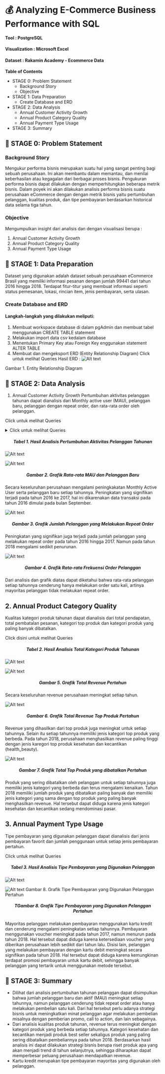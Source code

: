 # 💰 Analyzing E-Commerce Business Performance with SQL

#### Tool : PostgreSQL
#### Visualization : Microsoft Excel
#### Dataset : Rakamin Academy - Ecommerce Data


**Table of Contents**

- STAGE 0: Problem Statement
    - Background Story
    - Objective
- STAGE 1: Data Preparation
    - Create Database and ERD
- STAGE 2: Data Analysis
    - Annual Customer Activity Growth
    - Annual Product Category Quality
    - Annual Payment Type Usage
- STAGE 3: Summary


## 📂 STAGE 0: Problem Statement
### Background Story
Mengukur performa bisnis merupakan suatu hal yang sangat penting bagi sebuah perusahaan. Ini akan membantu dalam memantau, dan menilai keberhasilan atau kegagalan dari berbagai proses bisnis. Pengukuran performa bisnis dapat dilakukan dengan memperhitungkan beberapa metrik bisnis. Dalam poyek ini akan dilakukan analisis performa bisnis suatu perusahaan eCommerce dengan dengan metrik bisnis yaitu pertumbuhan pelanggan, kualitas produk, dan tipe pembayaran berdasarkan historical data selama tiga tahun.

### Objective
Mengumpulkan insight dari analisis dan dengan visualisasi berupa :

1.  Annual Customer Activity Growth
2. Annual Product Category Quality
3. Annual Payment Type Usage


## 📂 STAGE 1: Data Preparation
Dataset yang digunakan adalah dataset sebuah perusahaan eCommerce Brasil yang memiliki informasi pesanan dengan jumlah 99441 dari tahun 2016 hingga 2018. Terdapat fitur-titur yang membuat informasi seperti status pemesanan, lokasi, rincian item, jenis pembayaran, serta ulasan.

### Create Database and ERD
#### Langkah-langkah yang dilakukan meliputi:

1. Membuat workspace database di dalam pgAdmin dan membuat tabel menggunakan CREATE TABLE statement
2. Melakukan import data csv kedalam database
3. Menentukan Primary Key atau Foreign Key enggunakan statement ALTER TABLE
4. Membuat dan mengeksport ERD (Entity Relationship Diagram)
Click untuk melihat Queries
Hasil ERD :
![Alt text](https://github.com/imalfunadam/Analyzing-eCommerce-Business-Performance-with-SQL/blob/main/assets/DesignDB.png?raw=true)




Gambar 1. Entity Relationship Diagram



## 📂 STAGE 2: Data Analysis
1. Annual Customer Activity Growth
Pertumbuhan aktivitas pelanggan tahunan dapat dianalisis dari Monthly active user (MAU), pelanggan baru, pelanggan dengan repeat order, dan rata-rata order oleh pelanggan.

Click untuk melihat Queries

<details>
  <summary>Click untuk melihat Queries</summary>
<div class="highlight highlight-source-sql notranslate position-relative overflow-auto" dir="auto"><pre><span class="pl-c"><span class="pl-c">--</span>1 Menampilkan rata-rata jumlah customer aktif bulanan (monthly active user) untuk setiap tahun</span>
SELECT year, FLOOR(<span class="pl-c1">AVG</span>(customer_total)) <span class="pl-k">AS</span> avg_mau
<span class="pl-k">FROM</span> (
  <span class="pl-k">SELECT</span> 
  	date_part(<span class="pl-s"><span class="pl-pds">'</span>year<span class="pl-pds">'</span></span>, <span class="pl-c1">od</span>.<span class="pl-c1">order_purchase_timestamp</span>) <span class="pl-k">AS</span> year,
  	date_part(<span class="pl-s"><span class="pl-pds">'</span>month<span class="pl-pds">'</span></span>, <span class="pl-c1">od</span>.<span class="pl-c1">order_purchase_timestamp</span>) <span class="pl-k">AS</span> month,
  	<span class="pl-c1">COUNT</span>(DISTINCT <span class="pl-c1">cd</span>.<span class="pl-c1">customer_unique_id</span>) <span class="pl-k">AS</span> customer_total
  <span class="pl-k">FROM</span> orders_dataset <span class="pl-k">AS</span> od
  <span class="pl-k">JOIN</span> customers_dataset <span class="pl-k">AS</span> cd
  	<span class="pl-k">ON</span> <span class="pl-c1">cd</span>.<span class="pl-c1">customer_id</span> <span class="pl-k">=</span> <span class="pl-c1">od</span>.<span class="pl-c1">customer_id</span>
  <span class="pl-k">GROUP BY</span> <span class="pl-c1">1</span>, <span class="pl-c1">2</span>
  ) <span class="pl-k">AS</span> sub
<span class="pl-k">GROUP BY</span> <span class="pl-c1">1</span>
<span class="pl-k">ORDER BY</span> <span class="pl-c1">1</span>
;

<span class="pl-c"><span class="pl-c">--</span>2 Menampilkan jumlah customer baru pada masing-masing tahun</span>
SELECT year, <span class="pl-c1">COUNT</span>(customer_unique_id) <span class="pl-k">AS</span> total_new_customer
<span class="pl-k">FROM</span> (
  <span class="pl-k">SELECT</span>
  	<span class="pl-c1">Min</span>(date_part(<span class="pl-s"><span class="pl-pds">'</span>year<span class="pl-pds">'</span></span>, <span class="pl-c1">od</span>.<span class="pl-c1">order_purchase_timestamp</span>)) <span class="pl-k">AS</span> year,
  	<span class="pl-c1">cd</span>.<span class="pl-c1">customer_unique_id</span>
  <span class="pl-k">FROM</span> orders_dataset <span class="pl-k">AS</span> od
  <span class="pl-k">JOIN</span> customers_dataset <span class="pl-k">AS</span> cd
  	<span class="pl-k">ON</span> <span class="pl-c1">cd</span>.<span class="pl-c1">customer_id</span> <span class="pl-k">=</span> <span class="pl-c1">od</span>.<span class="pl-c1">customer_id</span>
  <span class="pl-k">GROUP BY</span> <span class="pl-c1">2</span>
  ) <span class="pl-k">AS</span> sub
<span class="pl-k">GROUP BY</span> <span class="pl-c1">1</span>
<span class="pl-k">ORDER BY</span> <span class="pl-c1">1</span>
;

<span class="pl-c"><span class="pl-c">--</span>3 Menampilkan jumlah customer repeat order pada masing-masing tahun</span>
SELECT year, <span class="pl-c1">count</span>(customer_unique_id) <span class="pl-k">AS</span> total_customer_repeat
<span class="pl-k">FROM</span> (
  <span class="pl-k">SELECT</span>
  	date_part(<span class="pl-s"><span class="pl-pds">'</span>year<span class="pl-pds">'</span></span>, <span class="pl-c1">od</span>.<span class="pl-c1">order_purchase_timestamp</span>) <span class="pl-k">AS</span> year,
  	<span class="pl-c1">cd</span>.<span class="pl-c1">customer_unique_id</span>,
  	<span class="pl-c1">COUNT</span>(<span class="pl-c1">od</span>.<span class="pl-c1">order_id</span>) <span class="pl-k">AS</span> total_order
  <span class="pl-k">FROM</span> orders_dataset <span class="pl-k">AS</span> od
  <span class="pl-k">JOIN</span> customers_dataset <span class="pl-k">AS</span> cd
  	<span class="pl-k">ON</span> <span class="pl-c1">cd</span>.<span class="pl-c1">customer_id</span> <span class="pl-k">=</span> <span class="pl-c1">od</span>.<span class="pl-c1">customer_id</span>
  <span class="pl-k">GROUP BY</span> <span class="pl-c1">1</span>, <span class="pl-c1">2</span>
  <span class="pl-k">HAVING</span> <span class="pl-c1">count</span>(<span class="pl-c1">2</span>) <span class="pl-k">&gt;</span> <span class="pl-c1">1</span>
  ) <span class="pl-k">AS</span> sub
<span class="pl-k">GROUP BY</span> <span class="pl-c1">1</span>
<span class="pl-k">ORDER BY</span> <span class="pl-c1">1</span>
;

<span class="pl-c"><span class="pl-c">--</span>4 Menampilkan rata-rata jumlah order yang dilakukan customer untuk masing-masing tahun</span>
SELECT year, ROUND(<span class="pl-c1">AVG</span>(freq), <span class="pl-c1">3</span>) <span class="pl-k">AS</span> avg_frequency
<span class="pl-k">FROM</span> (
  <span class="pl-k">SELECT</span>
  	date_part(<span class="pl-s"><span class="pl-pds">'</span>year<span class="pl-pds">'</span></span>, <span class="pl-c1">od</span>.<span class="pl-c1">order_purchase_timestamp</span>) <span class="pl-k">AS</span> year,
  	<span class="pl-c1">cd</span>.<span class="pl-c1">customer_unique_id</span>,
  	<span class="pl-c1">COUNT</span>(order_id) <span class="pl-k">AS</span> freq
  <span class="pl-k">FROM</span> orders_dataset <span class="pl-k">AS</span> od
  <span class="pl-k">JOIN</span> customers_dataset <span class="pl-k">AS</span> cd
  	<span class="pl-k">ON</span> <span class="pl-c1">cd</span>.<span class="pl-c1">customer_id</span> <span class="pl-k">=</span> <span class="pl-c1">od</span>.<span class="pl-c1">customer_id</span>
  <span class="pl-k">GROUP BY</span> <span class="pl-c1">1</span>, <span class="pl-c1">2</span>
  ) <span class="pl-k">AS</span> sub
<span class="pl-k">GROUP BY</span> <span class="pl-c1">1</span>
<span class="pl-k">ORDER BY</span> <span class="pl-c1">1</span>
;

<span class="pl-c"><span class="pl-c">--</span>5 Menggabungkan ketiga metrik yang telah berhasil ditampilkan menjadi satu tampilan tabel</span>
WITH cte_mau <span class="pl-k">AS</span> (
  <span class="pl-k">SELECT</span> year, FLOOR(<span class="pl-c1">AVG</span>(customer_total)) <span class="pl-k">AS</span> avg_mau
  <span class="pl-k">FROM</span> (
  	<span class="pl-k">SELECT</span> 
  		date_part(<span class="pl-s"><span class="pl-pds">'</span>year<span class="pl-pds">'</span></span>, <span class="pl-c1">od</span>.<span class="pl-c1">order_purchase_timestamp</span>) <span class="pl-k">AS</span> year,
  		date_part(<span class="pl-s"><span class="pl-pds">'</span>month<span class="pl-pds">'</span></span>, <span class="pl-c1">od</span>.<span class="pl-c1">order_purchase_timestamp</span>) <span class="pl-k">AS</span> month,
  		<span class="pl-c1">COUNT</span>(DISTINCT <span class="pl-c1">cd</span>.<span class="pl-c1">customer_unique_id</span>) <span class="pl-k">AS</span> customer_total
  	<span class="pl-k">FROM</span> orders_dataset <span class="pl-k">AS</span> od
  	<span class="pl-k">JOIN</span> customers_dataset <span class="pl-k">AS</span> cd
  		<span class="pl-k">ON</span> <span class="pl-c1">cd</span>.<span class="pl-c1">customer_id</span> <span class="pl-k">=</span> <span class="pl-c1">od</span>.<span class="pl-c1">customer_id</span>
  	<span class="pl-k">GROUP BY</span> <span class="pl-c1">1</span>, <span class="pl-c1">2</span>
  	) <span class="pl-k">AS</span> sub
  <span class="pl-k">GROUP BY</span> <span class="pl-c1">1</span>
),

cte_new_cust <span class="pl-k">AS</span> (
  <span class="pl-k">SELECT</span> year, <span class="pl-c1">COUNT</span>(customer_unique_id) <span class="pl-k">AS</span> total_new_customer
  <span class="pl-k">FROM</span> (
  	<span class="pl-k">SELECT</span>
  		<span class="pl-c1">Min</span>(date_part(<span class="pl-s"><span class="pl-pds">'</span>year<span class="pl-pds">'</span></span>, <span class="pl-c1">od</span>.<span class="pl-c1">order_purchase_timestamp</span>)) <span class="pl-k">AS</span> year,
  		<span class="pl-c1">cd</span>.<span class="pl-c1">customer_unique_id</span>
  	<span class="pl-k">FROM</span> orders_dataset <span class="pl-k">AS</span> od
  	<span class="pl-k">JOIN</span> customers_dataset <span class="pl-k">AS</span> cd
  		<span class="pl-k">ON</span> <span class="pl-c1">cd</span>.<span class="pl-c1">customer_id</span> <span class="pl-k">=</span> <span class="pl-c1">od</span>.<span class="pl-c1">customer_id</span>
  	<span class="pl-k">GROUP BY</span> <span class="pl-c1">2</span>
  	) <span class="pl-k">AS</span> sub
  <span class="pl-k">GROUP BY</span> <span class="pl-c1">1</span>
),

cte_repeat_order <span class="pl-k">AS</span> (
  <span class="pl-k">SELECT</span> year, <span class="pl-c1">count</span>(customer_unique_id) <span class="pl-k">AS</span> total_customer_repeat
  <span class="pl-k">FROM</span> (
  	<span class="pl-k">SELECT</span>
  		date_part(<span class="pl-s"><span class="pl-pds">'</span>year<span class="pl-pds">'</span></span>, <span class="pl-c1">od</span>.<span class="pl-c1">order_purchase_timestamp</span>) <span class="pl-k">AS</span> year,
  		<span class="pl-c1">cd</span>.<span class="pl-c1">customer_unique_id</span>,
  		<span class="pl-c1">COUNT</span>(<span class="pl-c1">od</span>.<span class="pl-c1">order_id</span>) <span class="pl-k">AS</span> total_order
  	<span class="pl-k">FROM</span> orders_dataset <span class="pl-k">AS</span> od
  	<span class="pl-k">JOIN</span> customers_dataset <span class="pl-k">AS</span> cd
  		<span class="pl-k">ON</span> <span class="pl-c1">cd</span>.<span class="pl-c1">customer_id</span> <span class="pl-k">=</span> <span class="pl-c1">od</span>.<span class="pl-c1">customer_id</span>
  	<span class="pl-k">GROUP BY</span> <span class="pl-c1">1</span>, <span class="pl-c1">2</span>
  	<span class="pl-k">HAVING</span> <span class="pl-c1">count</span>(<span class="pl-c1">2</span>) <span class="pl-k">&gt;</span> <span class="pl-c1">1</span>
  	) <span class="pl-k">AS</span> sub
  <span class="pl-k">GROUP BY</span> <span class="pl-c1">1</span>
),

cte_frequency <span class="pl-k">AS</span> (
  <span class="pl-k">SELECT</span> year, ROUND(<span class="pl-c1">AVG</span>(freq), <span class="pl-c1">3</span>) <span class="pl-k">AS</span> avg_frequency
  <span class="pl-k">FROM</span> (
  	<span class="pl-k">SELECT</span>
  		date_part(<span class="pl-s"><span class="pl-pds">'</span>year<span class="pl-pds">'</span></span>, <span class="pl-c1">od</span>.<span class="pl-c1">order_purchase_timestamp</span>) <span class="pl-k">AS</span> year,
  		<span class="pl-c1">cd</span>.<span class="pl-c1">customer_unique_id</span>,
  		<span class="pl-c1">COUNT</span>(order_id) <span class="pl-k">AS</span> freq
  	<span class="pl-k">FROM</span> orders_dataset <span class="pl-k">AS</span> od
  	<span class="pl-k">JOIN</span> customers_dataset <span class="pl-k">AS</span> cd
  		<span class="pl-k">ON</span> <span class="pl-c1">cd</span>.<span class="pl-c1">customer_id</span> <span class="pl-k">=</span> <span class="pl-c1">od</span>.<span class="pl-c1">customer_id</span>
  	<span class="pl-k">GROUP BY</span> <span class="pl-c1">1</span>, <span class="pl-c1">2</span>
  	) <span class="pl-k">AS</span> sub
  <span class="pl-k">GROUP BY</span> <span class="pl-c1">1</span>
)

<span class="pl-k">SELECT</span>
  <span class="pl-c1">mau</span>.<span class="pl-c1">year</span> <span class="pl-k">AS</span> year,
  avg_mau,
  total_new_customer,
  total_customer_repeat,
  avg_frequency
<span class="pl-k">FROM</span>
  cte_mau <span class="pl-k">AS</span> mau
  <span class="pl-k">JOIN</span> cte_new_cust <span class="pl-k">AS</span> nc
  	<span class="pl-k">ON</span> <span class="pl-c1">mau</span>.<span class="pl-c1">year</span> <span class="pl-k">=</span> <span class="pl-c1">nc</span>.<span class="pl-c1">year</span>
  <span class="pl-k">JOIN</span> cte_repeat_order <span class="pl-k">AS</span> ro
  	<span class="pl-k">ON</span> <span class="pl-c1">nc</span>.<span class="pl-c1">year</span> <span class="pl-k">=</span> <span class="pl-c1">ro</span>.<span class="pl-c1">year</span>
  <span class="pl-k">JOIN</span> cte_frequency <span class="pl-k">AS</span> f
  	<span class="pl-k">ON</span> <span class="pl-c1">ro</span>.<span class="pl-c1">year</span> <span class="pl-k">=</span> <span class="pl-c1">f</span>.<span class="pl-c1">year</span>
<span class="pl-k">GROUP BY</span> <span class="pl-c1">1</span>, <span class="pl-c1">2</span>, <span class="pl-c1">3</span>, <span class="pl-c1">4</span>, <span class="pl-c1">5</span>
<span class="pl-k">ORDER BY</span> <span class="pl-c1">1</span>
;</pre></details>
<h5 align="center">Tabel 1. Hasil Analisis Pertumbuhan Aktivitas Pelanggan Tahunan</h5>

![Alt text](https://github.com/imalfunadam/Analyzing-eCommerce-Business-Performance-with-SQL/blob/main/assets/Hasil%20Analisis%20Pertumbuhan%20Aktivitas%20Pelanggan%20Tahunan.png?raw=true)



![Alt text](https://github.com/imalfunadam/Analyzing-eCommerce-Business-Performance-with-SQL/blob/main/assets/Grafik%20Rata-rata%20MAU%20dan%20Pelanggan%20Baru.png?raw=true)
<h5 align="center">Gambar 2. Grafik Rata-rata MAU dan Pelanggan Baru</h5>

Secara keseluruhan perusahaan mengalami peningkakatan Monthly Active User serta pelanggan baru setiap tahunnya. Peningkatan yang signifikan terjadi pada tahun 2016 ke 2017, hal ini dikarenakan data transaksi pada tahun 2016 dimulai pada bulan September.



![Alt text](https://github.com/imalfunadam/Analyzing-eCommerce-Business-Performance-with-SQL/blob/main/assets/Grafik%20Jumlah%20Pelanggan%20yang%20Melakukan%20Repeat%20Order.png?raw=true)
<h5 align="center">Gambar 3. Grafik Jumlah Pelanggan yang Melakukan Repeat Order</h5>

Peningkatan yang signifikan juga terjadi pada jumlah pelanggan yang melakukan repeat order pada tahun 2016 hingga 2017. Namun pada tahun 2018 mengalami sedikit penurunan.



![Alt text](https://github.com/imalfunadam/Analyzing-eCommerce-Business-Performance-with-SQL/blob/main/assets/Grafik%20Rata-rata%20Frekuensi%20Order%20Pelanggan.png?raw=true)
<h5 align="center">Gambar 4. Grafik Rata-rata Frekuensi Order Pelanggan</h5>

Dari analisis dan grafik diatas dapat diketahui bahwa rata-rata pelanggan setiap tahunnya cenderung hanya melakukan order satu kali, artinya mayoritas pelanggan tidak melakukan repeat order.


## 2. Annual Product Category Quality
Kualitas kategori produk tahunan dapat dianalisis dari total pendapatan, total pembatalan pesanan, kategori top produk dan kategori produk yang paling banyak dibatalkan.

Click disini untuk melihat Queries
<h5 align="center">Tabel 2. Hasil Analisis Total Kategori Produk Tahunan</h5>

![Alt text](https://github.com/imalfunadam/Analyzing-eCommerce-Business-Performance-with-SQL/blob/main/assets/Hasil%20Analisis%20Total%20Kategori%20Produk%20Tahunan.png?raw=true)

![Alt text](https://github.com/imalfunadam/Analyzing-eCommerce-Business-Performance-with-SQL/blob/main/assets/Grafik%20Total%20Revenue%20Pertahun.png?raw=true)
<h5 align="center">Gambar 5. Grafik Total Revenue Pertahun</h5>

Secara keseluruhan revenue perusahaan meningkat setiap tahun.



![Alt text](https://github.com/imalfunadam/Analyzing-eCommerce-Business-Performance-with-SQL/blob/main/assets/Grafik%20Total%20Revenue%20Top%20Produk%20Pertahun.png?raw=true)
<h5 align="center">Gambar 6. Grafik Total Revenue Top Produk Pertahun</h5>

Revenue yang dihasilkan dari top produk juga meningkat untuk setiap tahunnya. Selain itu setiap tahunnya memiliki jenis kategori top produk yang berbeda. Pada tahun 2018, perusahaan menghasilkan revenue paling tinggi dengan jenis karegori top produk kesehatan dan kecantikan (health_beauty).



![Alt text](https://github.com/imalfunadam/Analyzing-eCommerce-Business-Performance-with-SQL/blob/main/assets/Grafik%20Total%20Top%20Produk%20yang%20dibatalkan%20Pertahun.png?raw=true)
<h5 align="center">Gambar 7. Grafik Total Top Produk yang dibatalkan Pertahun</h5>

Produk yang sering dibatalkan oleh pelanggan untuk setiap tahunnya juga memiliki jenis kategori yang berbeda dan terus mengalami kenaikan. Tahun 2018 memiliki jumlah produk yang dibatalkan paling banyak dan memiliki jenis kategori yang sama dengan top produk yang paling banyak menghasilkan revenue. Hal tersebut dapat diduga karena jenis kategori kesehatan dan kecantikan sedang mendominasi pasar.


## 3. Annual Payment Type Usage
Tipe pembayaran yang digunakan pelanggan dapat dianalisis dari jenis pembayaran favorit dan jumlah penggunaan untuk setiap jenis pembayaran pertahun.

Click untuk melihat Queries
<h5 align="center">Tabel 3. Hasil Analisis Tipe Pembayaran yang Digunakan Pelanggan</h5>

![Alt text](https://github.com/imalfunadam/Analyzing-eCommerce-Business-Performance-with-SQL/blob/main/assets/Hasil%20Analisis%20Tipe%20Pembayaran%20yang%20Digunakan%20Pelanggan.png?raw=true)

![Alt text](https://github.com/imalfunadam/Analyzing-eCommerce-Business-Performance-with-SQL/blob/main/assets/Grafik%20Tipe%20Pembayaran%20yang%20Digunakan%20Pelanggan%20Pertahun.png?raw=true)
Gambar 8. Grafik Tipe Pembayaran yang Digunakan Pelanggan Pertahun<h5 align="center">TGambar 8. Grafik Tipe Pembayaran yang Digunakan Pelanggan Pertahun</h5>

Mayoritas pelanggan melakukan pembayaran menggunakan kartu kredit dan cenderung mengalami peningkatan setiap tahunnya. Pembayaran menggunakan voucher meningkat pada tahun 2017, namun menurun pada tahun 2018. Hal tersebut dapat diduga karena ketersediaan voucher yang diberikan perusahaan lebih sedikit dari tahun lalu. Disisi lain, pelanggan yang melakukan pembayaran dengan kartu debit meningkat secara signifikan pada tahun 2018. Hal tersebut dapat diduga karena kemungkinan terdapat promosi pembayaran untuk kartu debit, sehingga banyak pelanggan yang tertarik untuk menggunakan metode tersebut.


## 📂 STAGE 3: Summary
- Dilihat dari analisis pertumbuhan tahunan pelanggan dapat disimpulkan bahwa jumlah pelanggan baru dan aktif (MAU) meningkat setiap tahunnya, namun pelanggan cenderung tidak repeat order atau hanya melakukan pembelian satu kali. Dari hal tersebut perlu adanya strategi bisnis untuk meningkatkan minat pelanggan agar melakukan pembelian misalnya dengan pemberian promo, call to action, dan lain sebagainya.
- Dari analisis kualitas produk tahunan, revenue terus meningkat dengan kategori produk yang berbeda setiap tahunnya. Kategori kesehatan dan kecantikan menjadi produk best seller sekaligus produk yang paling sering dibatalkan pembeliannya pada tahun 2018. Berdasarkan hasil analisis ini dapat dilakukan strategi bisnis berupa riset produk apa yang akan menjadi trend di tahun selanjutnya, sehingga diharapkan dapat memperbesar peluang perusahaan mendapatkan revenue.
- Kartu kredit merupakan tipe pembayaran mayoritas yang digunakan oleh pelanggan.